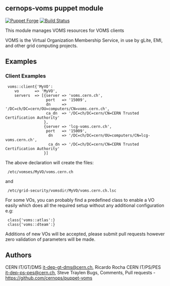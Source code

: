 ## cernops-voms puppet module

[![Puppet Forge](http://img.shields.io/puppetforge/v/lcgdm/voms.svg)](https://forge.puppetlabs.com/lcgdm/voms)
[![Build Status](https://travis-ci.org/cern-it-sdc-id/puppet-voms.svg?branch=master)](https://travis-ci.org/cern-it-sdc-id/puppet-voms)

This module manages VOMS resources for VOMS clients

VOMS is the Virtual Organization Membership Service, in use by gLite, EMI, and
other grid computing projects.

## Examples
### Client Examples

     voms::client{'MyVO':
        vo       => 'MyVO',
        servers  => [{server => 'voms.cern.ch',
                      port   => '15009',
                      dn     => '/DC=ch/DC=cern/OU=computers/CN=voms.cern.ch',
                      ca_dn  => '/DC=ch/DC=cern/CN=CERN Trusted Certification Authority'
                     },
                     {server => 'lcg-voms.cern.ch',
                      port   => '15009',
                       dn    => '/DC=ch/DC=cern/OU=computers/CN=lcg-voms.cern.ch',
                       ca_dn => '/DC=ch/DC=cern/CN=CERN Trusted Certification Authority'
                     }]

 The above declaration will create the files:

     /etc/vomses/MyVO/voms.cern.ch
 and

     /etc/grid-security/vomsdir/MyVO/voms.cern.ch.lsc


 For some VOs, you can probably find a predefined class to enable a
 VO easily which does all the required setup without any 
 additional configuration e.g:

     class{'voms::atlas':}
     class{'voms::dteam':}

Additions of new VOs will be accepted, please submit pull requests
however zero validation of parameters will be made.

## Authors
 CERN IT/GT/DMS <it-dep-gt-dms@cern.ch>, Ricardo Rocha
 CERN IT/PS/PES <it-dep-ps-pes@cern.ch>, Steve Traylen
 Bugs, Comments, Pull requests - https://github.com/cernops/puppet-voms



